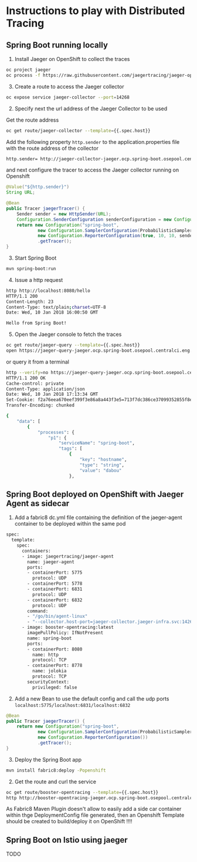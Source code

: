 # Instructions to play with Distributed Tracing

## Spring Boot running locally 

1. Install Jaeger on OpenShift to collect the traces

```bash
oc project jaeger
oc process -f https://raw.githubusercontent.com/jaegertracing/jaeger-openshift/master/all-in-one/jaeger-all-in-one-template.yml | oc create -f -
```

3. Create a route to access the Jaeger collector

```bash
oc expose service jaeger-collector --port=14268
```

2. Specify next the url address of the Jaeger Collector to be used

Get the route address

```bash
oc get route/jaeger-collector --template={{.spec.host}}      
```

Add the following property `http.sender` to the application.properties file with the route address of the collector

```bash
http.sender= http://jaeger-collector-jaeger.ocp.spring-boot.osepool.centralci.eng.rdu2.redhat.com/api/traces
```

and next configure the tracer to access the Jaeger collector running on Openshift

```java
@Value("${http.sender}")
String URL;

@Bean
public Tracer jaegerTracer() {
    Sender sender = new HttpSender(URL);
    Configuration.SenderConfiguration senderConfiguration = new Configuration.SenderConfiguration.Builder().sender(sender).build();
    return new Configuration("spring-boot",
            new Configuration.SamplerConfiguration(ProbabilisticSampler.TYPE, 1),
            new Configuration.ReporterConfiguration(true, 10, 10, senderConfiguration))
            .getTracer();
}
```

3. Start Spring Boot

```bash
mvn spring-boot:run
```

4. Issue a http request

```bash
http http://localhost:8080/hello
HTTP/1.1 200 
Content-Length: 23
Content-Type: text/plain;charset=UTF-8
Date: Wed, 10 Jan 2018 16:00:50 GMT

Hello from Spring Boot!
```

5. Open the Jaeger console to fetch the traces

```bash
oc get route/jaeger-query --template={{.spec.host}} 
open https://jaeger-query-jaeger.ocp.spring-boot.osepool.centralci.eng.rdu2.redhat.com/search
```

or query it from a terminal

```bash
http --verify=no https://jaeger-query-jaeger.ocp.spring-boot.osepool.centralci.eng.rdu2.redhat.com/api/traces?service=spring-boot
HTTP/1.1 200 OK
Cache-control: private
Content-Type: application/json
Date: Wed, 10 Jan 2018 17:13:34 GMT
Set-Cookie: f2a76eea670eef399f3e86a8a443f3e5=713f7dc386ce37099352855f8ec66619; path=/; HttpOnly
Transfer-Encoding: chunked

{
    "data": [
        {
            "processes": {
                "p1": {
                    "serviceName": "spring-boot",
                    "tags": [
                        {
                            "key": "hostname",
                            "type": "string",
                            "value": "dabou"
                        },

```

## Spring Boot deployed on OpenShift with Jaeger Agent as sidecar

1. Add a fabric8 dc.yml file containing the definition of the jaeger-agent container to be deployed within the same pod

```bash
spec:
  template:
    spec:
      containers:
      - image: jaegertracing/jaeger-agent
        name: jaeger-agent
        ports:
        - containerPort: 5775
          protocol: UDP
        - containerPort: 5778
        - containerPort: 6831
          protocol: UDP
        - containerPort: 6832
          protocol: UDP
        command:
        - "/go/bin/agent-linux"
        - "--collector.host-port=jaeger-collector.jaeger-infra.svc:14267"
      - image: booster-opentracing:latest
        imagePullPolicy: IfNotPresent
        name: spring-boot
        ports:
        - containerPort: 8080
          name: http
          protocol: TCP
        - containerPort: 8778
          name: jolokia
          protocol: TCP
        securityContext:
          privileged: false
```

2. Add a new Bean to use the default config and call the udp ports `localhost:5775/localhost:6831/localhost:6832`

```java
@Bean
public Tracer jaegerTracer() {
    return new Configuration("spring-boot",
            new Configuration.SamplerConfiguration(ProbabilisticSampler.TYPE, 1),
            new Configuration.ReporterConfiguration())
            .getTracer();
}
```

3. Deploy the Spring Boot app

```bash
mvn install fabric8:deploy -Popenshift
```

2. Get the route and curl the service

```bash
oc get route/booster-opentracing --template={{.spec.host}} 
http http://booster-opentracing-jaeger.ocp.spring-boot.osepool.centralci.eng.rdu2.redhat.com/hello
```

As Fabric8 Maven Plugin doesn't allow to easily add a side car container within thge DeploymentConfig file generated, then an Openshift Template should be created 
to build/deploy it on OpenShift !!!!

## Spring Boot on Istio using jaeger

TODO


